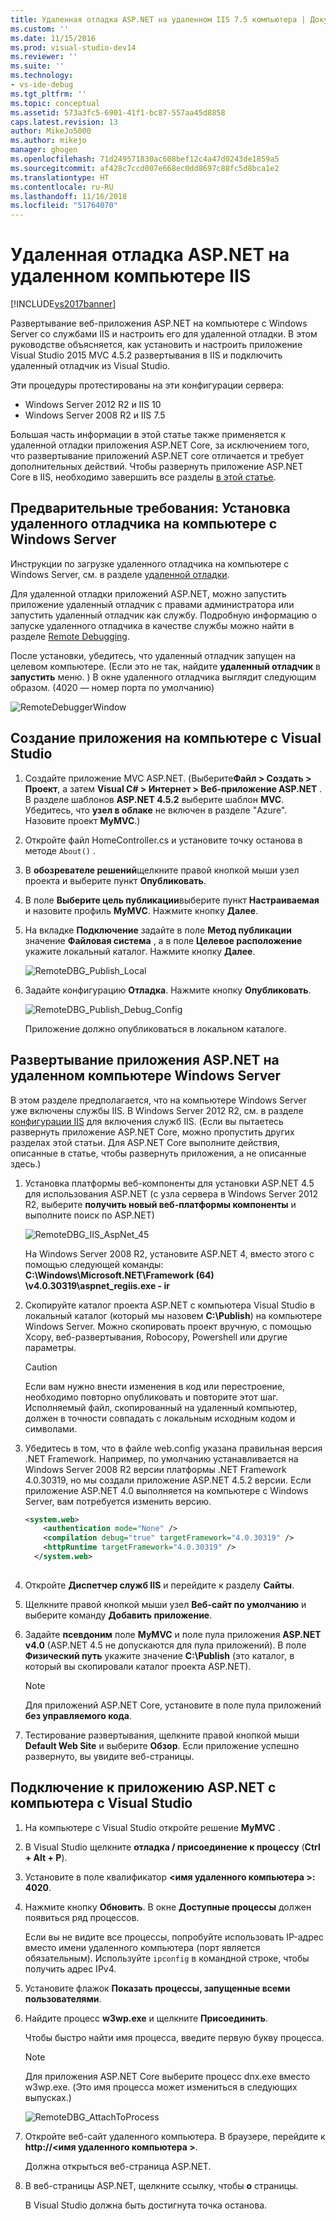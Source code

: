```yaml
---
title: Удаленная отладка ASP.NET на удаленном IIS 7.5 компьютера | Документация Майкрософт
ms.custom: ''
ms.date: 11/15/2016
ms.prod: visual-studio-dev14
ms.reviewer: ''
ms.suite: ''
ms.technology:
- vs-ide-debug
ms.tgt_pltfrm: ''
ms.topic: conceptual
ms.assetid: 573a3fc5-6901-41f1-bc87-557aa45d8858
caps.latest.revision: 13
author: MikeJo5000
ms.author: mikejo
manager: ghogen
ms.openlocfilehash: 71d249571830ac608bef12c4a47d0243de1859a5
ms.sourcegitcommit: af428c7ccd007e668ec0dd8697c88fc5d8bca1e2
ms.translationtype: HT
ms.contentlocale: ru-RU
ms.lasthandoff: 11/16/2018
ms.locfileid: "51764070"
---
```

# <a name="remote-debugging-aspnet-on-a-remote-iis-computer"></a>Удаленная отладка ASP.NET на удаленном компьютере IIS
[!INCLUDE[vs2017banner](../includes/vs2017banner.md)]

Развертывание веб-приложения ASP.NET на компьютере с Windows Server со службами IIS и настроить его для удаленной отладки. В этом руководстве объясняется, как установить и настроить приложение Visual Studio 2015 MVC 4.5.2 развертывания в IIS и подключить удаленный отладчик из Visual Studio.

Эти процедуры протестированы на эти конфигурации сервера:
* Windows Server 2012 R2 и IIS 10
* Windows Server 2008 R2 и IIS 7.5

Большая часть информации в этой статье также применяется к удаленной отладки приложения ASP.NET Core, за исключением того, что развертывание приложений ASP.NET core отличается и требует дополнительных действий. Чтобы развернуть приложение ASP.NET Core в IIS, необходимо завершить все разделы [в этой статье](https://docs.asp.net/en/latest/publishing/iis.html).

## <a name="prerequisites-install-the-remote-debugger-on-the-windows-server-computer"></a>Предварительные требования: Установка удаленного отладчика на компьютере с Windows Server

Инструкции по загрузке удаленного отладчика на компьютере с Windows Server, см. в разделе [удаленной отладки](../debugger/remote-debugging.md).

Для удаленной отладки приложений ASP.NET, можно запустить приложение удаленный отладчик с правами администратора или запустить удаленный отладчик как службу. Подробную информацию о запуске удаленного отладчика в качестве службы можно найти в разделе [Remote Debugging](../debugger/remote-debugging.md).

После установки, убедитесь, что удаленный отладчик запущен на целевом компьютере. (Если это не так, найдите **удаленный отладчик** в **запустить** меню. ) В окне удаленного отладчика выглядит следующим образом. (4020 — номер порта по умолчанию)

![RemoteDebuggerWindow](../debugger/media/remotedebuggerwindow.png "RemoteDebuggerWindow")
  
## <a name="create-the-application-on-the-visual-studio-computer"></a>Создание приложения на компьютере с Visual Studio  
  
1. Создайте приложение MVC ASP.NET. (Выберите**Файл &gt; Создать &gt; Проект**, а затем **Visual C# &gt; Интернет &gt; Веб-приложение ASP.NET** . В разделе шаблонов **ASP.NET 4.5.2** выберите шаблон **MVC**. Убедитесь, что **узел в облаке** не включен в разделе "Azure". Назовите проект **MyMVC**.)
1. Откройте файл HomeController.cs и установите точку останова в методе `About()` .
1. В **обозревателе решений**щелкните правой кнопкой мыши узел проекта и выберите пункт **Опубликовать**.
1. В поле **Выберите цель публикации**выберите пункт **Настраиваемая** и назовите профиль **MyMVC**. Нажмите кнопку **Далее**.
1. На вкладке **Подключение** задайте в поле **Метод публикации** значение **Файловая система** , а в поле **Целевое расположение** укажите локальный каталог. Нажмите кнопку **Далее**.

    ![RemoteDBG_Publish_Local](../debugger/media/remotedbg-publish-local.png "RemoteDBG_Publish_Local")
1. Задайте конфигурацию **Отладка**. Нажмите кнопку **Опубликовать**.

    ![RemoteDBG_Publish_Debug_Config](../debugger/media/remotedbg-publish-debug-config.png "RemoteDBG_Publish_Debug_Config")
    
    Приложение должно опубликоваться в локальном каталоге.

## <a name="BKMK_deploy_asp_net"></a> Развертывание приложения ASP.NET на удаленном компьютере Windows Server

 В этом разделе предполагается, что на компьютере Windows Server уже включены службы IIS. В Windows Server 2012 R2, см. в разделе [конфигурации IIS](https://docs.asp.net/en/latest/publishing/iis.html#iis-configuration) для включения служб IIS. (Если вы пытаетесь развернуть приложение ASP.NET Core, можно пропустить других разделах этой статьи. Для ASP.NET Core выполните действия, описанные в статье, чтобы развернуть приложения, а не описанные здесь.)
1. Установка платформы веб-компоненты для установки ASP.NET 4.5 для использования ASP.NET (с узла сервера в Windows Server 2012 R2, выберите **получить новый веб-платформы компоненты** и выполните поиск по ASP.NET)

    ![RemoteDBG_IIS_AspNet_45](../debugger/media/remotedbg-iis-aspnet-45.png "RemoteDBG_IIS_AspNet_45")

    На Windows Server 2008 R2, установите ASP.NET 4, вместо этого с помощью следующей команды: **C:\Windows\Microsoft.NET\Framework (64) \v4.0.30319\aspnet_regiis.exe - ir**
1. Скопируйте каталог проекта ASP.NET с компьютера Visual Studio в локальный каталог (который мы назовем **C:\Publish**) на компьютере Windows Server. Можно скопировать проект вручную, с помощью Xcopy, веб-развертывания, Robocopy, Powershell или другие параметры.

    > [!CAUTION]
    >  Если вам нужно внести изменения в код или перестроение, необходимо повторно опубликовать и повторите этот шаг. Исполняемый файл, скопированный на удаленный компьютер, должен в точности совпадать с локальным исходным кодом и символами.
1. Убедитесь в том, что в файле web.config указана правильная версия .NET Framework.  Например, по умолчанию устанавливается на Windows Server 2008 R2 версии платформы .NET Framework 4.0.30319, но мы создали приложение ASP.NET 4.5.2 версии. Если приложение ASP.NET 4.0 выполняется на компьютере с Windows Server, вам потребуется изменить версию.
  
    ```xml
    <system.web>
        <authentication mode="None" />  
        <compilation debug="true" targetFramework="4.0.30319" />
        <httpRuntime targetFramework="4.0.30319" />
      </system.web>
  
    ```
1. Откройте **Диспетчер служб IIS** и перейдите к разделу **Сайты**.
1. Щелкните правой кнопкой мыши узел **Веб-сайт по умолчанию** и выберите команду **Добавить приложение**.
1. Задайте **псевдоним** поле **MyMVC** и поле пула приложения **ASP.NET v4.0** (ASP.NET 4.5 не допускаются для пула приложений). В поле **Физический путь** укажите значение **C:\Publish** (это каталог, в который вы скопировали каталог проекта ASP.NET).

    >[!NOTE] 
    > Для приложений ASP.NET Core, установите в поле пула приложений **без управляемого кода**.
1. Тестирование развертывания, щелкните правой кнопкой мыши **Default Web Site** и выберите **Обзор**.
    Если приложение успешно развернуто, вы увидите веб-страницы.

## <a name="attach-to-the-aspnet-application-from-the-visual-studio-computer"></a>Подключение к приложению ASP.NET с компьютера с Visual Studio

1. На компьютере с Visual Studio откройте решение **MyMVC** .
1. В Visual Studio щелкните **отладка / присоединение к процессу** (**Ctrl + Alt + P**).
1. Установите в поле квалификатор  **\<имя удаленного компьютера >: 4020**.
1. Нажмите кнопку **Обновить**.
    В окне **Доступные процессы** должен появиться ряд процессов.

    Если вы не видите все процессы, попробуйте использовать IP-адрес вместо имени удаленного компьютера (порт является обязательным). Используйте `ipconfig` в командной строке, чтобы получить адрес IPv4.
1. Установите флажок  **Показать процессы, запущенные всеми пользователями**.
1. Найдите процесс **w3wp.exe** и щелкните **Присоединить**.

     Чтобы быстро найти имя процесса, введите первую букву процесса.
     
    >[!NOTE]
    > Для приложения ASP.NET Core выберите процесс dnx.exe вместо w3wp.exe. (Это имя процесса может измениться в следующих выпусках.)

    ![RemoteDBG_AttachToProcess](../debugger/media/remotedbg-attachtoprocess.png "RemoteDBG_AttachToProcess")

1. Откройте веб-сайт удаленного компьютера. В браузере, перейдите к **http://\<имя удаленного компьютера >**.
    
    Должна открыться веб-страница ASP.NET.
1. В веб-страницы ASP.NET, щелкните ссылку, чтобы **о** страницы.

    В Visual Studio должна быть достигнута точка останова.



